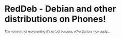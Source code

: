 # RedDeb - Debian and other distributions on Phones!

<sub><sup>*The name is not representing it's actual purpose, other factors may apply...*</sup></sub>
